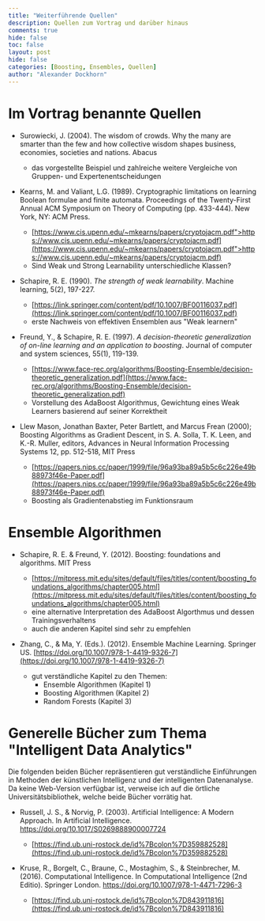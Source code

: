 ```yaml
---
title: "Weiterführende Quellen"
description: Quellen zum Vortrag und darüber hinaus
comments: true
hide: false
toc: false
layout: post
hide: false
categories: [Boosting, Ensembles, Quellen]
author: "Alexander Dockhorn"
---
```


# Im Vortrag benannte Quellen

- Surowiecki, J. (2004). The wisdom of crowds. Why the many are smarter than the few and how collective wisdom shapes business, economies, societies and nations. Abacus
    - das vorgestellte Beispiel und zahlreiche weitere Vergleiche von Gruppen- und Expertenentscheidungen

- Kearns, M. and Valiant, L.G. (1989). Cryptographic limitations on learning Boolean formulae and finite automata. Proceedings of the Twenty-First Annual ACM Symposium on Theory of Computing (pp. 433-444). New York, NY: ACM Press. </li>
    - [https://www.cis.upenn.edu/~mkearns/papers/cryptojacm.pdf">https://www.cis.upenn.edu/~mkearns/papers/cryptojacm.pdf](https://www.cis.upenn.edu/~mkearns/papers/cryptojacm.pdf">https://www.cis.upenn.edu/~mkearns/papers/cryptojacm.pdf)
    - Sind Weak und Strong Learnability unterschiedliche Klassen?

- Schapire, R. E. (1990). *The strength of weak learnability*. Machine learning, 5(2), 197-227.
    - [https://link.springer.com/content/pdf/10.1007/BF00116037.pdf](https://link.springer.com/content/pdf/10.1007/BF00116037.pdf)
    - erste Nachweis von effektiven Ensemblen aus "Weak learnern"

- Freund, Y., & Schapire, R. E. (1997). *A decision-theoretic generalization of on-line learning and an application to boosting*. Journal of computer and system sciences, 55(1), 119-139.
    - [https://www.face-rec.org/algorithms/Boosting-Ensemble/decision-theoretic_generalization.pdf](https://www.face-rec.org/algorithms/Boosting-Ensemble/decision-theoretic_generalization.pdf)
    - Vorstellung des AdaBoost Algorithmus, Gewichtung eines Weak Learners basierend auf seiner Korrektheit

- Llew Mason, Jonathan Baxter, Peter Bartlett, and Marcus Frean (2000); Boosting Algorithms as Gradient Descent, in S. A. Solla, T. K. Leen, and K.-R. Muller, editors, Advances in Neural Information Processing Systems 12, pp. 512-518, MIT Press
    - [https://papers.nips.cc/paper/1999/file/96a93ba89a5b5c6c226e49b88973f46e-Paper.pdf](https://papers.nips.cc/paper/1999/file/96a93ba89a5b5c6c226e49b88973f46e-Paper.pdf)
    - Boosting als Gradientenabstieg im Funktionsraum</li>


# Ensemble Algorithmen

- Schapire, R. E. & Freund, Y. (2012). Boosting: foundations and algorithms. MIT Press
    - [https://mitpress.mit.edu/sites/default/files/titles/content/boosting_foundations_algorithms/chapter005.html](https://mitpress.mit.edu/sites/default/files/titles/content/boosting_foundations_algorithms/chapter005.html)
    - eine alternative Interpretation des AdaBoost Algorthmus und dessen Trainingsverhaltens
    - auch die anderen Kapitel sind sehr zu empfehlen

- Zhang, C., & Ma, Y. (Eds.). (2012). Ensemble Machine Learning. Springer US. [https://doi.org/10.1007/978-1-4419-9326-7](https://doi.org/10.1007/978-1-4419-9326-7)
    - gut verständliche Kapitel zu den Themen:
        - Ensemble Algorithmen (Kapitel 1)
        - Boosting Algorithmen (Kapitel 2)
        - Random Forests (Kapitel 3)


# Generelle Bücher zum Thema "Intelligent Data Analytics"

Die folgenden beiden Bücher repräsentieren gut verständliche Einführungen in Methoden der künstlichen Intelligenz und der intelligenten Datenanalyse. Da keine Web-Version verfügbar ist, verweise ich auf die örtliche Universitätsbibliothek, welche beide Bücher vorrätig hat.

- Russell, J. S., & Norvig, P. (2003). Artificial Intelligence: A Modern Approach. In Artificial Intelligence. https://doi.org/10.1017/S0269888900007724
    - [https://find.ub.uni-rostock.de/id%7Bcolon%7D359882528](https://find.ub.uni-rostock.de/id%7Bcolon%7D359882528)

- Kruse, R., Borgelt, C., Braune, C., Mostaghim, S., & Steinbrecher, M. (2016). Computational Intelligence. In Computational Intelligence (2nd Editio). Springer London. https://doi.org/10.1007/978-1-4471-7296-3
    - [https://find.ub.uni-rostock.de/id%7Bcolon%7D843911816](https://find.ub.uni-rostock.de/id%7Bcolon%7D843911816)

